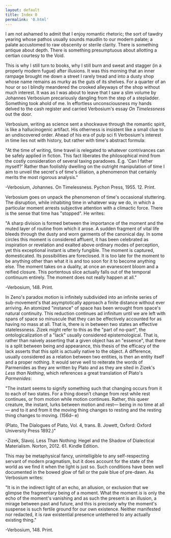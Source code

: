 ```yaml
---
layout: default
title: Index 0
permalink: '0.html'
---
```


I am not ashamed to admit that I enjoy romantic rhetoric; the sort of tawdry yearing whose pathos usually sounds maudlin to our modern palate; a palate accustomed to raw obscenity or sterile clarity. There is something antique about depth. There is something presumptuous about allotting a certian courtesy to the Void.

This is why I still turn to books, why I still burn and sweat and stagger (in a properly modern fugue) after illusions. It was this morning that an inner rampage brought me down a street I rarely tread and into a dusty shop whose name remains as murky as the guts of its shelves. For a quarter of an hour or so I blindly meandered the crooked alleyways of the shop without much interest. It was as I was about to leave that I saw a slim volume by Johannes Verbosium precariously dangling from the step of a stepladder. Something took ahold of me. In effortless unconsciousness my hands delved to the cash register and carried Verbosium's essay *On Timelessness* out the door.

Verbosium, writing as science sent a shockwave through the romantic spirit, is like a hallucinogenic artifact. His otherness is insistent like a small clue to an undiscovered order. Ahead of his era of pulp sci fi Verbosium's interest in time lies not with history, but rather with time's abstract formula:

"At the time of writing, time travel is relegated to whatever contrivances can be safely applied in fiction. This fact liberates the philosophical mind from the costly consideration of several taxing paradoxes. E.g. 'Can I father myself?' Rather than foolishly dwelling on the outright manipulation of time I aim to unveil the secret's of time's dilation, a phenomenon that certainly merits the most rigorous analysis."

-Verbosium, Johannes. On Timelessness. Pychon Press, 1955. 12. Print.

Verbosium goes on unpack the phenomenon of time's occasional stuttering. The disruption, while inhabiting time in whatever way we do, in which a particular moment arrests subjective attention with a climactic force.  There is the sense that time has "stopped". He writes:

"A sharp division is formed between the importance of the moment and the muted layer of routine from which it arose. A sudden fragment of vital life bleeds through the dusty and worn garments of the canonical day. In some circles this moment is considered affluent, it has been celebrated as inspiration or revelation and exalted above ordinary modes of perception, yet this exceptional instant is utterly fungible. The moment is captured, domesticated. Its possibilities are foreclosed. It is too late for the moment to be anything other than what it is and too soon for it to become anything else. The moment takes on a duality, at once an evanescent bloom and a reified closure. This portentous slice actually falls out of the temporal continuum entirely. The moment does not really happen at all."

-Verbosium, 148. Print.

In Zeno's paradox motion is infinitely subdivided into an infinite series of sub-movement's that asymptotically approach a finite distance without ever arriving. An atomized "instance" of space has been wrought from space's natural continuity. This reduction continues ad infinitum until we are left with spans of space so minuscule that they can be effectively accounted for as having no mass at all. That is, there is in between two states an effective statelessness. Zizek might refer to this as the "part of no-part", the ontologicalization of a "lack" usually considered epistemological. That is, rather than naively asserting that a given object has an "essence", that there is a split between being and appearance, this thesis of the efficacy of the lack asserts that this split is actually native to the object. A difference, usually considered as a relation between two entities, is then an entity itself and a proper nothing. It would serve well to reiterate the words of Parmenides as they are written by Plato and as they are sited in Zizek's *Less than Nothing*, which references a great translation of Plato's *Parmenides*:

"The instant seems to signify something such that changing occurs from it to each of two states. For a thing doesn’t change from rest while rest continues, or from motion while motion continues. Rather, this queer creature, the instant, lurks between motion and rest— being in no time at all— and to it and from it the moving thing changes to resting and the resting thing changes to moving. (156d– e)

(Plato, The Dialogues of Plato, Vol. 4, trans. B. Jowett, Oxford: Oxford University Press 1892.)"

-Zizek, Slavoj. Less Than Nothing: Hegel and the Shadow of Dialectical Materialism. Norton, 2012. 61. Kindle Edition.

This may be metaphysical fancy, unintelligible to any self-respecting servant of modern pragmatism, but it does account for the state of the world as we find it when the light is just so. Such conditions have been well documented in the bowed glow of fall or the pale blue of pre-dawn. As Verbosium writes:

"It is in the indirect light of an echo, an allusion, or exclusion that we glimpse the fragmentary being of a moment. What the moment *is* is only the echo of the moment's vanishing and as such the present is an illusion, a mirage between past and future, and this is precisely why the moment's suspense is such fertile ground for our own existence. Neither manifested nor redacted, it is raw existential presence untethered to any actually existing thing."

-Verbosium, 148. Print.
